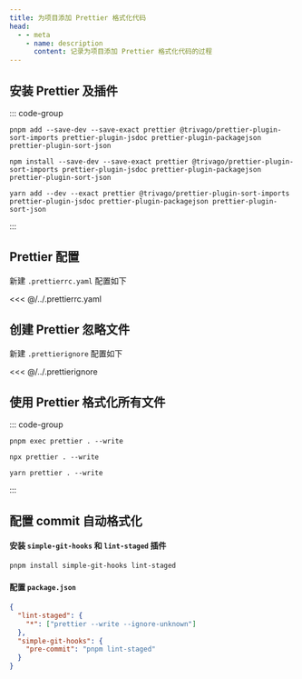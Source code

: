 ```yaml
---
title: 为项目添加 Prettier 格式化代码
head:
  - - meta
    - name: description
      content: 记录为项目添加 Prettier 格式化代码的过程
---
```


## 安装 Prettier 及插件

::: code-group

```shell [pnpm]
pnpm add --save-dev --save-exact prettier @trivago/prettier-plugin-sort-imports prettier-plugin-jsdoc prettier-plugin-packagejson prettier-plugin-sort-json
```

```shell [npm]
npm install --save-dev --save-exact prettier @trivago/prettier-plugin-sort-imports prettier-plugin-jsdoc prettier-plugin-packagejson prettier-plugin-sort-json
```

```shell [yarn]
yarn add --dev --exact prettier @trivago/prettier-plugin-sort-imports prettier-plugin-jsdoc prettier-plugin-packagejson prettier-plugin-sort-json
```

:::

## Prettier 配置

新建 `.prettierrc.yaml` 配置如下

<<< @/../.prettierrc.yaml

## 创建 Prettier 忽略文件

新建 `.prettierignore` 配置如下

<<< @/../.prettierignore

## 使用 Prettier 格式化所有文件

::: code-group

```shell [pnpm]
pnpm exec prettier . --write
```

```shell [npm]
npx prettier . --write
```

```shell [yarn]
yarn prettier . --write
```

:::

## 配置 commit 自动格式化

#### **安装 `simple-git-hooks` 和 `lint-staged` 插件**

```zsh
pnpm install simple-git-hooks lint-staged
```

#### **配置 `package.json`**

```json
{
  "lint-staged": {
    "*": ["prettier --write --ignore-unknown"]
  },
  "simple-git-hooks": {
    "pre-commit": "pnpm lint-staged"
  }
}
```
